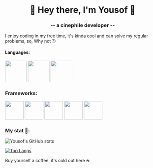 <h1 align="center"> 🤠 Hey there, I'm Yousof 👋</h1>
<h3 align="center">-- a cinephile developer --</h3>

I enjoy coding in my free time, it's kinda cool and can solve my regular problems, so, Why not ?)


#### Languages:

<img src="https://cdn.jsdelivr.net/npm/programming-languages-logos/src/python/python.png" height="70">                    <img src="https://upload.wikimedia.org/wikipedia/commons/7/7e/Dart-logo.png" height="70">                    <img src="https://upload.wikimedia.org/wikipedia/commons/thumb/7/73/Ruby_logo.svg/1024px-Ruby_logo.svg.png" height="70">


### Frameworks:

<img src="https://seeklogo.com/images/D/django-logo-4C5ECF7036-seeklogo.com.png" height="60">                    <img src="https://seeklogo.com/images/F/flutter-logo-5086DD11C5-seeklogo.com.png" height="60">                    <img src="https://gitlab.com/uploads/-/system/project/avatar/17520894/ruby-on-rails-512.png" height="60">                    <img src="https://falcon.readthedocs.io/en/stable/_static/img/logo.svg" height="60">                    <img src="https://cdn.worldvectorlogo.com/logos/fastapi.svg" height="60">


### My stat 🤔:

![Yousof's GitHub stats](https://github-readme-stats.vercel.app/api?username=YOUSSSOF&show_icons=true&theme=dracula)

[![Top Langs](https://github-readme-stats.vercel.app/api/top-langs/?username=YOUSSSOF&theme=dracula)](https://github.com/anuraghazra/github-readme-stats)


Buy yourself a coffee, it's cold out here ☕
